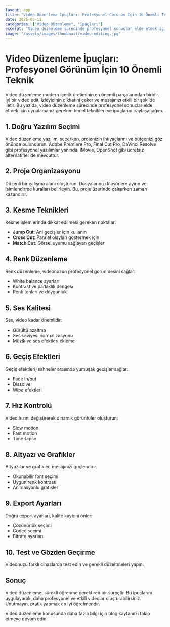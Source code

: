 ```yaml
---
layout: app
title: "Video Düzenleme İpuçları: Profesyonel Görünüm İçin 10 Önemli Teknik"
date: 2025-08-11
categories: ["Video Düzenleme", "İpuçları"]
excerpt: "Video düzenleme sürecinde profesyonel sonuçlar elde etmek için uygulamanız gereken temel teknikleri ve ipuçlarını öğrenin."
image: "/assets/images/thumbnail/video-editing.jpg"
---
```


# Video Düzenleme İpuçları: Profesyonel Görünüm İçin 10 Önemli Teknik

Video düzenleme modern içerik üretiminin en önemli parçalarından biridir. İyi bir video edit, izleyicinin dikkatini çeker ve mesajınızı etkili bir şekilde iletir. Bu yazıda, video düzenleme sürecinde profesyonel sonuçlar elde etmek için uygulamanız gereken temel teknikleri ve ipuçlarını paylaşacağım.

## 1. Doğru Yazılım Seçimi

Video düzenleme yazılımı seçerken, projenizin ihtiyaçlarını ve bütçenizi göz önünde bulundurun. Adobe Premiere Pro, Final Cut Pro, DaVinci Resolve gibi profesyonel yazılımlar yanında, iMovie, OpenShot gibi ücretsiz alternatifler de mevcuttur.

## 2. Proje Organizasyonu

Düzenli bir çalışma alanı oluşturun. Dosyalarınızı klasörlere ayırın ve isimlendirme kuralları belirleyin. Bu, proje üzerinde çalışırken zaman kazandırır.

## 3. Kesme Teknikleri

Kesme işlemlerinde dikkat edilmesi gereken noktalar:
- **Jump Cut**: Ani geçişler için kullanın
- **Cross Cut**: Paralel olayları göstermek için
- **Match Cut**: Görsel uyumu sağlayan geçişler

## 4. Renk Düzenleme

Renk düzenleme, videonuzun profesyonel görünmesini sağlar:
- White balance ayarları
- Kontrast ve parlaklık dengesi
- Renk tonları ve doygunluk

## 5. Ses Kalitesi

Ses, video kadar önemlidir:
- Gürültü azaltma
- Ses seviyesi normalizasyonu
- Müzik ve ses efektleri ekleme

## 6. Geçiş Efektleri

Geçiş efektleri, sahneler arasında yumuşak geçişler sağlar:
- Fade in/out
- Dissolve
- Wipe efektleri

## 7. Hız Kontrolü

Video hızını değiştirerek dinamik görüntüler oluşturun:
- Slow motion
- Fast motion
- Time-lapse

## 8. Altyazı ve Grafikler

Altyazılar ve grafikler, mesajınızı güçlendirir:
- Okunabilir font seçimi
- Uygun renk kontrastı
- Animasyonlu grafikler

## 9. Export Ayarları

Doğru export ayarları, kalite kaybını önler:
- Çözünürlük seçimi
- Codec seçimi
- Bitrate ayarları

## 10. Test ve Gözden Geçirme

Videonuzu farklı cihazlarda test edin ve gerekli düzeltmeleri yapın.

## Sonuç

Video düzenleme, sürekli öğrenme gerektiren bir süreçtir. Bu ipuçlarını uygulayarak, daha profesyonel ve etkili videolar oluşturabilirsiniz. Unutmayın, pratik yapmak en iyi öğretmendir.

Video düzenleme konusunda daha fazla bilgi için blog sayfamızı takip etmeye devam edin!
